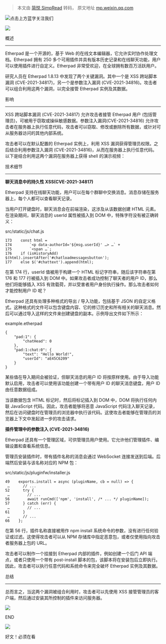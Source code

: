 > 本文由 [简悦 SimpRead](http://ksria.com/simpread/) 转码， 原文地址 [mp.weixin.qq.com](https://mp.weixin.qq.com/s/bJBk8olMW7q7kX4IWwUwXA)

![](https://mmbiz.qpic.cn/mmbiz_png/OhKLyqyFoP9mJwX65uY3o0wwuMo2eWPeFuDIhxJlAjMcIicKFSYLVZ6fjicY0dNle24gfmiaVpwCcP2PeZuZyaRzw/640?wx_fmt=png)点击上方蓝字关注我们

![](https://mmbiz.qpic.cn/mmbiz_jpg/DQk5QiaQiciakYDxc1NGsstJOmicNIFsV0W3RN4ecIOEfARY4Evoh1icVvFcUHU4EtcSOcqiaAxp3f1RLh3ve1SaHBhg/640?wx_fmt=jpeg)

概述


------

Etherpad 是一个开源的，基于 Web 的在线文本编辑器，它允许实时协作处理文档。Etherpad 拥有 250 多个可用插件并具有版本历史记录和在线聊天功能，用户可以使用插件进行自定义。Etherpad 非常受欢迎，在全球拥有数百万活跃用户。

研究人员在 Etherpad 1.8.13 中发现了两个关键漏洞。其中一个是 XSS 跨站脚本漏洞 (CVE-2021-34817)，另一个是参数注入漏洞 (CVE-2021-34816)。攻击者可以组合利用这两个漏洞，以完全接管 Etherpad 实例及其数据。

影响


------

XSS 跨站脚本漏洞 (CVE-2021-34817) 允许攻击者接管 Etherpad 用户 (包括管理员)，可被用于窃取或操纵敏感数据。参数注入漏洞(CVE-2021-34816) 允许攻击者在服务器上执行任意代码，攻击者可以窃取、修改或删除所有数据，或针对可从服务器访问的其他内部系统。

攻击者可以在默认配置的 Etherpad 实例上，利用 XSS 漏洞获得管理员权限。之后结合利用参数注入漏洞 (CVE-2021-34816)，从而在服务器上执行任意代码。以下是结合利用这两个漏洞在服务器上获得 shell 的演示视频：

技术细节


--------

**聊天消息中的持久性 XSS(CVE-2021-34817)**

Etherpad 支持在线聊天功能，用户可以在每个群聊中交换消息。消息存储在服务器上，每个人都可以查看聊天记录。

当用户打开键盘时，聊天消息会在前端渲染，这涉及从该数据创建 HTML 元素。在渲染期间，聊天消息的 userId 属性被插入到 DOM 中，特殊字符没有被正确转义：

src/static/js/chat.js

```
173    const html =
174        `<p data-authorId='${msg.userId}' …> …` +
175        `<span …`;
176    if (isHistoryAdd) $(html).insertAfter('#chatloadmessagesbutton');
177    else $('#chattext').append(html);
```

在第 174 行，userId 值被用于构建一个 HTML 标记字符串，随后该字符串在第 176 和 177 行被插入到 DOM 中。如果攻击者成功控制了聊天者的用户 ID，那么他们将能够插入 XSS 有效载荷，并以受害者用户身份执行操作。那么攻击者如何才能控制用户 ID 呢？

Etherpad 还具有处理多种格式的导出 / 导入功能，包括基于 JSON 的自定义格式。这种格式的文件可以包含键盘内容、它的修订历史和所有相关的聊天消息。然后可以通过导入这样的文件来创建键盘的副本。示例导出文件如下所示：

example.etherpad

```
{
    "pad:1": {
        "chatHead": 0
    },
    "pad:1:chat:0": {
        "text": "Hello World!",
        "userId": "aE45C6209"
    }
}
```

某些值在导入期间会被验证，但聊天消息的用户 ID 将按原样使用。由于导入功能默认启用，攻击者可以使用该功能创建一个带有用户 ID 的聊天消息键盘，用户 ID 由任意数据组成。

当该数据包含 HTML 标记时，然后将标记插入到 DOM 中，DOM 将执行任何内联 JavaScript 代码。因此，攻击者能够将恶意 JavaScript 代码注入聊天记录，然后在访问键盘时在管理员的浏览器中执行该代码。这使攻击者能够在管理员的浏览器上下文中发起进一步的攻击请求。

**插件管理中的参数注入 (CVE-2021-34816)**

Etherpad 还具有一个管理区域，可供管理员用户使用。它允许他们管理插件、编辑设置和查看系统信息。

管理员安装插件时，带有插件名称的消息会通过 WebSocket 连接发送到后端。后端然后安装与该名称对应的 NPM 包：

src/static/js/pluginfw/installer.js

```
49    exports.install = async (pluginName, cb = null) => {
 …      // ...
52      try {
 …        // ...
56        await runCmd(['npm', 'install', /* ... */ pluginName]);
57      } catch (err) {
 …        // ...
61      }
 …      // ...
66    };
```

在第 56 行，插件名称直接被用作 npm install 系统命令的参数，没有进行任何验证或过滤。这使得攻击者可以从 NPM 存储库中指定恶意包，或者仅使用指向攻击者服务器上包的 URL。

攻击者可以制作一个挂接到 Etherpad 内部的插件，例如创建一个后门 API 端点，或者只使用一个带有 post-install 脚本的包，该脚本将在安装包后立即执行。因此，攻击者可以执行任意代码和系统命令来完全破坏 Etherpad 实例及其数据。

总结  



---------

总而言之，当这两个漏洞被组合利用时，攻击者可以先使用 XSS 接管管理员的客户端，然后通过安装其所控制的插件来访问服务器。

![](https://mmbiz.qpic.cn/mmbiz_png/RQoDdorCu0V5znWFiaMBVWiaibdvAvmGeUvfC5LJ60x1Kq5wiaQ5UtMKEDcwQJ3ibicBdGBKxGs1V2AuZcg3ISoDto1g/640?wx_fmt=png)

  

END

  

![](https://mmbiz.qpic.cn/mmbiz_png/DQk5QiaQiciakarCFnYafgYGpNRiaX2oibtiawYX92ytrKp9MpmQeOqARcreRBybBX1fDbv2guZxExicn7f0wn2dkVwqw/640?wx_fmt=png)

好文！必须在看